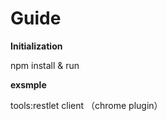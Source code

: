 # G**uide**

**Initialization**

npm install  &  run

**exsmple**

tools:restlet client （chrome plugin）

